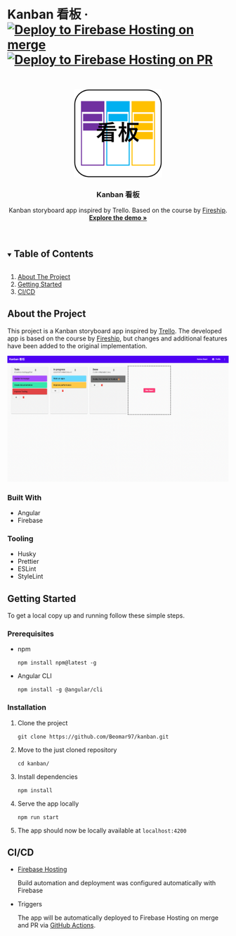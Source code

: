 # Kanban 看板 · [![Deploy to Firebase Hosting on merge](https://github.com/Beomar97/kanban/actions/workflows/firebase-hosting-merge.yml/badge.svg)](https://github.com/Beomar97/kanban/actions/workflows/firebase-hosting-merge.yml) [![Deploy to Firebase Hosting on PR](https://github.com/Beomar97/kanban/actions/workflows/firebase-hosting-pull-request.yml/badge.svg)](https://github.com/Beomar97/kanban/actions/workflows/firebase-hosting-pull-request.yml)

<!-- PROJECT LOGO -->
<br />

<p align="center">
  <a href="https://github.com/Beomar97/kanban">
    <img src="img/app-logo.png" alt="Logo" height="200">
  </a>



  <h3 align="center">Kanban 看板</h3>

  <p align="center">
		Kanban storyboard app inspired by Trello. Based on the course by <a href="https://fireship.io/courses/angular/">Fireship</a>.
    <br />
    <a href="https://beomar97-kanban.web.app/"><strong>Explore the demo »</strong></a>
    <br />
    <br />
  </p>
</p>

<!-- TABLE OF CONTENTS -->

<details open="open">
  <summary><h2 style="display: inline-block">Table of Contents</h2></summary>
  <ol>
    <li><a href="#about-the-project">About The Project</a></li>
    <li><a href="#getting-started">Getting Started</a></li>
    <li><a href="#cicd">CI/CD</a></li>
  </ol>
</details>

## About the Project
This project is a Kanban storyboard app inspired by [Trello](https://trello.com/en). The developed app is based on the course by [Fireship](https://fireship.io/courses/angular/), but changes and additional features have been added to the original implementation.

![Overview of the Kanban App.](img/app-overview.png)

### Built With

- Angular
- Firebase

### Tooling

- Husky
- Prettier
- ESLint
- StyleLint

## Getting Started

To get a local copy up and running follow these simple steps.

### Prerequisites

- npm

  ```shell
  npm install npm@latest -g
  ```

- Angular CLI

  ```shell
  npm install -g @angular/cli
  ```

### Installation

1. Clone the project

   ```shell
   git clone https://github.com/Beomar97/kanban.git
   ```

2. Move to the just cloned repository

   ```shell
   cd kanban/
   ```

3. Install dependencies

   ```shell
   npm install
   ```

4. Serve the app locally

   ```shell
   npm run start
   ```

5. The app should now be locally available at `localhost:4200`

## CI/CD

- [Firebase Hosting](https://firebase.google.com/docs/hosting)

  Build automation and deployment was configured automatically with Firebase

- Triggers

  The app will be automatically deployed to Firebase Hosting on merge and PR via [GitHub Actions](https://github.com/Beomar97/kanban/actions).
